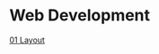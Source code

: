 # Web Development
[01 Layout](https://github.com/vicky1408/Code-With-Vignesh/tree/main/01%20Layout)
